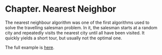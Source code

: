# Chapter. Nearest Neighbor

The nearest neighbour algorithm was one of the first algorithms used to solve the travelling salesman problem. In it, the salesman starts at a random city and repeatedly visits the nearest city until all have been visited. It quickly yields a short tour, but usually not the optimal one.

The full example is [here](https://github.com/SciSharp/TensorFlow.NET-Examples/blob/master/src/TensorFlowNET.Examples/BasicModels/NearestNeighbor.cs).